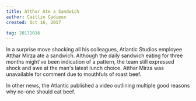 ```yaml
---
title: Atthar Ate a Sandwich
author: Caitlin Cadieux
created: Oct 16, 2017

tag: 20171016
---
```


In a surprise move shocking all his colleagues, Atlantic Studios employee Atthar Mirza ate a sandwich. Although the daily sandwich eating for three months might've been indication of a pattern, the team still expressed shock and awe at the man's latest lunch choice. Atthar Mirza was unavailable for comment due to mouthfuls of roast beef.

In other news, the Atlantic published a video outlining multiple good reasons why no-one should eat beef.
